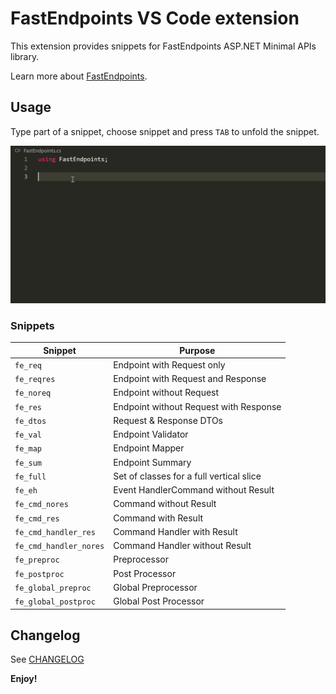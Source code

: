 # FastEndpoints VS Code extension

This extension provides snippets for FastEndpoints ASP.NET Minimal APIs library.

Learn more about [FastEndpoints](https://github.com/FastEndpoints/FastEndpoints). 

## Usage

Type part of a snippet, choose snippet and press `TAB` to unfold the snippet.

![How to use gif](images/how-to-use.gif)

### Snippets
| Snippet                      | Purpose                                                   |
| ---------------------------- | ----------------------------------------------------------|
| `fe_req`                     | Endpoint with Request only                                |
| `fe_reqres`                  | Endpoint with Request and Response                        |
| `fe_noreq`                   | Endpoint without Request                                  |
| `fe_res`                     | Endpoint without Request with Response                    |
| `fe_dtos`                    | Request & Response DTOs                                   |
| `fe_val`                     | Endpoint Validator                                        |
| `fe_map`                     | Endpoint Mapper                                           |
| `fe_sum`                     | Endpoint Summary                                          |
| `fe_full`                    | Set of classes for a full vertical slice                  |
| `fe_eh`                      | Event HandlerCommand without Result                       |
| `fe_cmd_nores`               | Command without Result                                    |
| `fe_cmd_res`                 | Command with Result                                       |
| `fe_cmd_handler_res`         | Command Handler with Result                               |
| `fe_cmd_handler_nores`       | Command Handler without Result                            |
| `fe_preproc`                 | Preprocessor                                              |
| `fe_postproc`                | Post Processor                                            |
| `fe_global_preproc`          | Global Preprocessor                                       |
| `fe_global_postproc`         | Global Post Processor                                     |

## Changelog

See [CHANGELOG](./CHANGELOG.md)

**Enjoy!**
